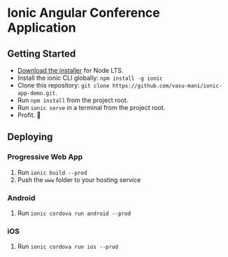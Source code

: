 # Ionic Angular Conference Application



## Getting Started

* [Download the installer](https://nodejs.org/) for Node LTS.
* Install the ionic CLI globally: `npm install -g ionic`
* Clone this repository: `git clone https://github.com/vasu-mani/ionic-app-demo.git`.
* Run `npm install` from the project root.
* Run `ionic serve` in a terminal from the project root.
* Profit. :tada:


## Deploying

### Progressive Web App

1. Run `ionic build --prod`
2. Push the `www` folder to your hosting service

### Android

1. Run `ionic cordova run android --prod`

### iOS

1. Run `ionic cordova run ios --prod`
